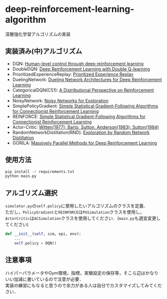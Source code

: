 # deep-reinforcement-learning-algorithm

深層強化学習アルゴリズムの実装

## 実装済み(中)アルゴリズム

- DQN: [Human-level control through deep reinforcement learning](https://www.nature.com/articles/nature14236.pdf)
- DoubleDQN: [Deep Reinforcement Learning with Double Q-learning](https://arxiv.org/abs/1509.06461)
- PrioritizedExperienceReplay: [Prioritized Experience Replay](https://arxiv.org/abs/1511.05952)
- DuelingNetwork: [Dueling Network Architectures for Deep Reinforcement Learning](https://arxiv.org/abs/1511.06581)
- CategoricalDQN(C51): [A Distributional Perspective on Reinforcement Learning](https://arxiv.org/abs/1707.06887)
- NoisyNetwork: [Noisy Networks for Exploration](https://arxiv.org/abs/1706.10295)
- SimplePolicyGradient: [Simple Statistical Gradient-Following Algorithms for Connectionist Reinforcement Learning](https://link.springer.com/article/10.1007/BF00992696)
- REINFORCE: [Simple Statistical Gradient-Following Algorithms for Connectionist Reinforcement Learning](https://link.springer.com/article/10.1007/BF00992696)
- Actor-Critic: [Witten(1977); Barto, Sutton, Anderson(1983); Sutton(1984)](https://web.stanford.edu/class/psych209/Readings/SuttonBartoIPRLBook2ndEd.pdf)
- RandomNetworkDistillation(RND): [Exploration by Random Network Distillation](https://arxiv.org/abs/1810.12894)
- GORILA: [Massively Parallel Methods for Deep Reinforcement Learning](https://arxiv.org/abs/1507.04296)

## 使用方法

```bash
pip install -r requirements.txt
python main.py
```

## アルゴリズム選択

`simulator.py`の`self.policy`に使用したいアルゴリズムのクラスを定義．  
ただし，`PolicyGradient`と`REINFORCE`は`PGSimulation`クラスを使用し，`ActorCritic`は`ACSimulation`クラスを使用してください．(`main.py`も適宜変更してください)

```python
def __init__(self, sim, epi, env):
    ...
    self.policy = DQN()
```

## 注意事項

ハイパーパラメータやGym環境，指標，実験設定の保存等，そこら辺はかなりいい加減に書いているので注意が必要．  
実装の練習にもなると思うので余力がある人は自分でカスタマイズしてみてください．  
